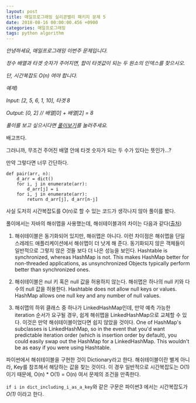 ```yaml
---
layout: post
title: 매일프로그래밍 실리콘밸리 패키지 문제 5
date: 2018-08-16 00:00:00.456 +0900
categories: 매일프로그래밍
tags: python algorithm
---
```


*안녕하세요, 매일프로그래밍 이번주 문제입니다.*

*정수 배열과 타겟 숫자가 주어지면, 합이 타겟값이 되는 두 원소의 인덱스를 찾으시오.*

*단, 시간복잡도 O(n) 여야 합니다.*

<!--more-->

*예제)*

*Input: [2, 5, 6, 1, 10], 타겟 8*

*Output: [0, 2] // 배열[0] + 배열[2] = 8*



*풀이를 보고 싶으시다면 [풀이보기](http://url6080.mailprogramming.com/wf/click?upn=5YNwhcR4-2FFhQA54IFFE-2FIijGnZEwyyYieIxIap6l3O-2BZn5AMtZ2VbwOCB-2FZiACtFk31Hm92xuNMDnVdoIH3LRJqFxHEo0DTfdy5aRq5IOh8KsCj-2FRfPGhUHp3X11aa-2BW6zQEF2dsTmUG-2FqVD9AcyG79Lkb7E-2FZW-2BVbuS2jkj22RYAF8HkQ-2F-2F5UUQ60pOdfAv_Zgoc2ijnN3jtNTS7ITLZKrJdLqoKRo6qqLK1adFq7tfK9Nt-2FA8Fm5b8JV9XQcPgX6Fdc06-2FHgQggKToKPYzVYO0lUJzBc2zn1dSTl6CmzQ3-2FI9kSHlFrpYUqydDmvmMS5owpamn9HC9dHI-2B-2FeLMvroGaMvCpPf351GDa6cKlSr-2BS43SAIRodwc0dipUt87oR0n488Y8jmZyYzxBBxWuPDxmiTjQqwS6zuSWM0mUd91tqXf54wdC4PjP2Q2m8Xmd8)를 눌러주세요.*



배고프다.

그러니까, 무조건 주어진 배열 안에 타겟 숫자가 되는 두 수가 있다는 뜻인가...?

만약 그렇다면 너무 간단하다.

    def pair(arr, n):
        d_arr = dict()
        for i, j in enumerate(arr):
            d_arr[j] = i
        for i, j in enumerate(arr):
            return d_arr[j], d_arr[n-j]

사실 도저히 시간복잡도를 O(n)로 할 수 있는 코드가 생각나지 않아 풀이를 봤다.

풀이에서는 자바의 해쉬맵을 사용했는데, 해쉬테이블과의 차이는 다음과 같다([출처](https://stackoverflow.com/questions/40471/differences-between-hashmap-and-hashtable))

1. 해쉬테이블은 동기화되어 있지만, 해쉬맵은 아니다. 이런 차이점은 해쉬맵을 단일 스레레드 애플리케이션에서 해쉬맵이 더 낫게 해 준다. 동기화되지 않은 객체들이 일반적으로 그렇지 않은 것들 보다 더 나은 성능을 보인다. Hashtable is synchronized, whereas HashMap is not. This makes HashMap better for non-threaded applications, as unsynchronized Objects typically perform better than synchronized ones.

2. 해쉬테이블은 nul 키 혹은 null 값을 허용하지 않는다. 해쉬맵은 하나의 null 키와 다수의 null 값을 허용한다. Hashtable does not allow null keys or values.  HashMap allows one null key and any number of null values.

3. 해쉬맵의 하위 클래스 중 하나가 LinkedHashMap인데, 만약 예측 가능한 iteration 순서가 요구될 경우, 쉽게 해쉬맵을 LinkedHashMap으로 교체할 수 있다. 이것은 만약 해쉬테이블이었다면 쉽지 않았을 것이다. One of HashMap's subclasses is LinkedHashMap, so in the event that you'd want predictable iteration order (which is insertion order by default), you could easily swap out the HashMap for a LinkedHashMap. This wouldn't be as easy if you were using Hashtable.

파이썬에서 해쉬테이블을 구현한 것이 Dictionary라고 한다. 해쉬테이블이란 별게 아니라, Key를 참조해서 해당하는 값을 찾는 것이다. 이 경우 일반적으로 시간복잡도는 O(1)이기 때문에, O(n) * O(1) = O(n) 여서 문제의 조건을 만족한다.

`if i in dict_including_i_as_a_key`와 같은 구문은 파이썬3 에서는 시간복잡도가 *O(1)* 이라고 한다.
